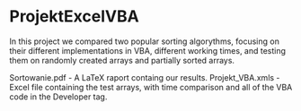 # ProjektExcelVBA

In this project we compared two popular sorting algorythms,
focusing on their different implementations in VBA, different working times,
and testing them on randomly created arrays and partially sorted arrays.


Sortowanie.pdf - A LaTeX raport containg our results.
Projekt_VBA.xmls - Excel file containing the test arrays, with time comparison and all of the VBA code in the Developer tag.
